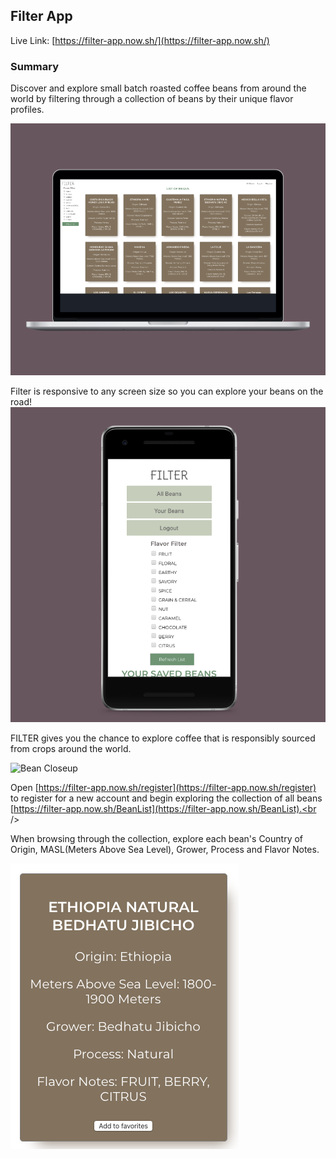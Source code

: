 ## Filter App

Live Link: [https://filter-app.now.sh/](https://filter-app.now.sh/)

### Summary

Discover and explore small batch roasted coffee beans from around the world by filtering through a collection of beans by their unique flavor profiles.<br />

![Laptop Screenshot](README-asset/laptop_screenshot.png?raw=true)

Filter is responsive to any screen size so you can explore your beans on the road!
![Phone Screenshot](README-asset/phone_screenshot.png?raw=true)

FILTER gives you the chance to explore coffee that is responsibly sourced from crops around the world.

![Bean Closeup](README-asset/coffee3.jpg?raw=true)

Open [https://filter-app.now.sh/register](https://filter-app.now.sh/register) to register for a new account and begin exploring the collection of all beans [https://filter-app.now.sh/BeanList](https://filter-app.now.sh/BeanList).<br />

When browsing through the collection, explore each bean's Country of Origin, MASL(Meters Above Sea Level), Grower, Process and Flavor Notes.

![BeanCard](README-asset/BeanCard.png?raw=true)
